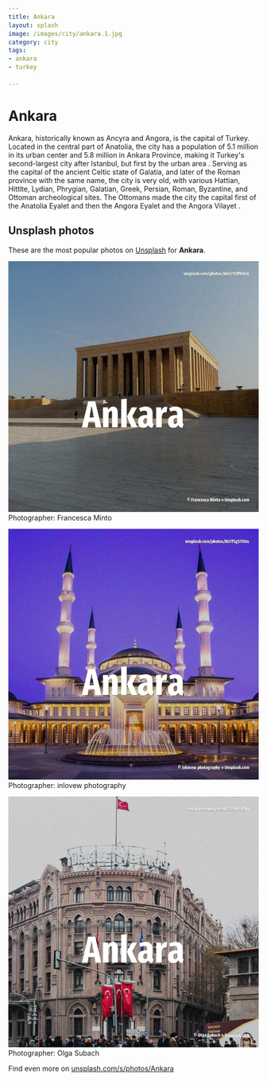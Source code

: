 ```yaml
---
title: Ankara
layout: splash
image: /images/city/ankara.1.jpg
category: city
tags:
- ankara
- turkey

---
```

# Ankara

Ankara, historically known as Ancyra and Angora, is the capital of Turkey. Located in the central part of Anatolia, the city has a population of 5.1 million in its urban  center and 5.8 million in Ankara Province, making it Turkey's second-largest city after Istanbul,  but first by the urban area .  Serving as the capital of the ancient Celtic state of Galatia, and later of the Roman province with  the same name, the city is very old, with various Hattian, Hittite, Lydian, Phrygian, Galatian,  Greek, Persian, Roman, Byzantine, and Ottoman archeological sites. The Ottomans made the city the capital first of the Anatolia Eyalet  and then the Angora Eyalet   and the Angora Vilayet . 

 
## Unsplash photos
These are the most popular photos on [Unsplash](https://unsplash.com) for **Ankara**.
 
![Ankara](/images/city/ankara.1.jpg)
Photographer:  Francesca Minto
 
![Ankara](/images/city/ankara.2.jpg)
Photographer:  inlovew photography
 
![Ankara](/images/city/ankara.3.jpg)
Photographer:  Olga Subach
 
Find even more on [unsplash.com/s/photos/Ankara](https://unsplash.com/s/photos/Ankara)
 
